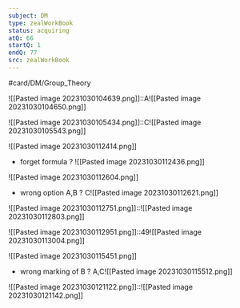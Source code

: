 ```yaml
---
subject: DM
type: zealWorkBook
status: acquiring
atQ: 66
startQ: 1
endQ: 77
src: zealWorkBook
---
```

#card/DM/Group_Theory

![[Pasted image 20231030104639.png]]::A![[Pasted image 20231030104650.png]] <!--SR:!2024-01-27,55,310-->


![[Pasted image 20231030105434.png]]::C![[Pasted image 20231030105543.png]] <!--SR:!2024-01-31,59,310-->

![[Pasted image 20231030112414.png]]
- forget formula
?
![[Pasted image 20231030112436.png]] <!--SR:!2024-01-04,22,270-->


![[Pasted image 20231030112604.png]]
- wrong option A,B
?
C![[Pasted image 20231030112621.png]] <!--SR:!2023-12-25,22,270-->


![[Pasted image 20231030112751.png]]::![[Pasted image 20231030112803.png]] <!--SR:!2023-12-27,18,290-->


![[Pasted image 20231030112951.png]]::49![[Pasted image 20231030113004.png]] <!--SR:!2024-01-16,44,290-->

![[Pasted image 20231030115451.png]]
- wrong marking of B
?
A,C![[Pasted image 20231030115512.png]] <!--SR:!2023-12-22,19,250-->

![[Pasted image 20231030121122.png]]::![[Pasted image 20231030121142.png]] <!--SR:!2024-01-04,33,290-->